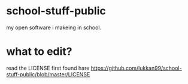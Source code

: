 school-stuff-public
===================

my open software i makeing in school. 

what to edit?
=============
read the LICENSE first found hare https://github.com/lukkan99/school-stuff-public/blob/master/LICENSE
